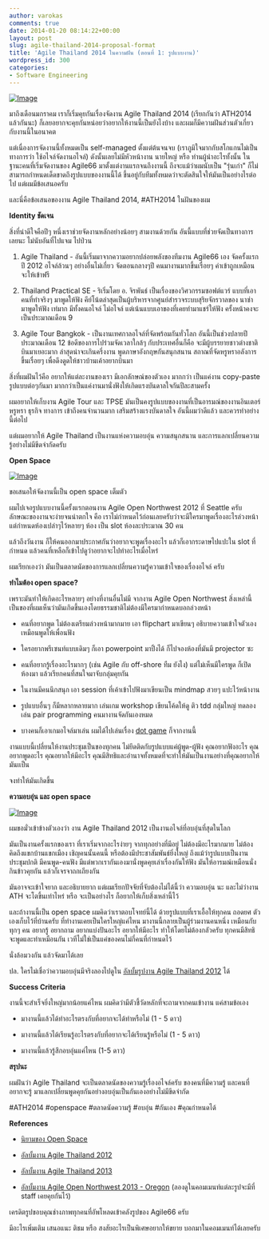```yaml
---
author: varokas
comments: true
date: 2014-01-20 08:14:22+00:00
layout: post
slug: agile-thailand-2014-proposal-format
title: 'Agile Thailand 2014 ในความฝัน (ตอนที่ 1: รูปแบบงาน)'
wordpress_id: 300
categories:
- Software Engineering
---
```


[![Image](http://www.varokas.com/wp-content/uploads/2014/01/579851_10150863482402371_974468146_n.jpg?w=650)](http://www.varokas.com/wp-content/uploads/2014/01/579851_10150863482402371_974468146_n.jpg)

มาถึงเดือนมกราคม เราก็เริ่มคุยกันเรื่องจัดงาน Agile Thailand 2014 (เรียกกันว่า ATH2014 แล้วกันนะ) ก็เลยอยากจะคุยกันหน่อยว่าอยากให้งานนี้เป็นยังไงบ้าง และผมก็มีความฝันส่วนตัวเกี่ยวกับงานนี้ในอนาคต

แต่เนื่องการจัดงานนี้ทั้งหมดเป็น self-managed ตั้งแต่ต้นจนจบ (เราภูมิใจมากกับสโกแกนไม่เป็นทางการว่า ใช้อไจล์จัดงานอไจล์) ดังนั้นเลยไม่มีหัวหน้างาน นายใหญ่ หรือ ท่านผู้นำอะไรทั้งนั้น ในฐานะคนที่เริ่มจัดงานของ Agile66 มาตั้งแต่งานแรกจนถึงงานนี้ ถึงจะแม้ว่าผมนับเป็น "รุ่นเก่า" ก็ไม่สามารถกำหนดเด็ดขาดถึงรูปแบบของงานนี้ได้ ขึ้นอยู่กับทีมทั้งหมดว่าจะตัดสินใจให้มันเป็นอย่างไรต่อไป แต่ผมมีข้อเสนอครับ

และนี่คือข้อเสนอของงาน Agile Thailand 2014, #ATH2014 ในฝันของผม

**Identity ชัดเจน**

สิ่งที่น่าดีใจคือปีๆ หนึ่งเราช่วยจัดงานหลักอย่างน้อยๆ สามงานด้วยกัน อันนี้แบบที่ช่วยจัดเป็นทางการเลยนะ ไม่นับอันที่ไปแจม ไปป่วน



	
  1. Agile Thailand - อันนี้เริ่มมาจากความอยากปล่อยพลังของทีมงาน Agile66 เอง จัดครั้งแรกปี 2012 อไจล์ล้วนๆ อย่างอื่นไม่เกี่ยว จัดตอนกลางๆปี คนมางานมากขึ้นเรื่อยๆ ค่าเข้าถูกเหมือนจะให้เข้าฟรี

	
  2. Thailand Practical SE - ริเริ่มโดย อ. จิรพันธ์ เป็นเรื่องของวิศวกรรมซอฟต์แวร์ แบบที่เอาคนที่ทำจริงๆ มาพูดให้ฟัง คีย์โน้ตล่าสุดเป็นผู้บริหารจากศูนย์สำรวจระบบสุริยจักรวาลของ นาซ่า มาพูดให้ฟัง เท่มาก มีทั้งคนอไจล์ ไม่อไจล์ แต่เน้นแบบเอาของที่เคยทำมาแชร์ให้ฟัง ครั้งหน้าคงจะเป็นประมาณเดือน 9

	
  3. Agile Tour Bangkok - เป็นงานเทศกาลอไจล์ที่จัดพร้อมกันทั่วโลก อันนี้เป็นช่วงปลายปี ประมาณเดือน 12 ข้อดีของการไปร่วมจัดเวลาใกล้ๆ กับประเทศอื่นก็คือ จะมีผู้บรรยายชาวต่างชาติบินมาเยอะมาก ล่าสุดน่าจะเกินครึ่งงาน พูดภาษาอังกฤษกันสนุกสนาน สถาณที่จัดหรูหราอลังการขึ้นเรื่อยๆ เพื่อดึงดูดให้ชาวบ้านเค้าอยากบินมา


สิ่งที่ผมฝันไว้คือ อยากให้แต่ละงานของเรา มีเอกลักษณ์ของตัวเอง มากกว่า เป็นแค่งาน copy-paste รูปแบบต่อๆกันมา มากกว่าเป็นแค่งานมานั่งฟังให้เกิดแรงบันดาลใจกันปีละสามครั้ง

ผมอยากให้เก็บงาน Agile Tour และ TPSE มันเป็นคงรูปแบบของงานที่เป็นอารมณ์ของงานอินเตอร์ หรูหรา ธุรกิจ ทางการ เข้าถึงคนจำนวนมาก เสริมสร้างแรงบันดาลใจ อันนี้ผมว่าดีแล้ว และควรทำอย่างนี้ต่อไป

แต่ผมอยากให้ Agile Thailand เป็นงานแห่งความอบอุ่น ความสนุกสนาน และการแลกเปลี่ยนความรู้อย่างไม่มีขีดจำกัดครับ

**Open Space**

[![Image](http://www.varokas.com/wp-content/uploads/2014/01/250612_10151490905033690_605459575_n.jpg?w=650)](http://www.varokas.com/wp-content/uploads/2014/01/250612_10151490905033690_605459575_n.jpg)

ขอเสนอให้จัดงานนี้เป็น open space เต็มตัว

ผมไปเจอรูปแบบงานนี้ครั้งแรกตอนงาน Agile Open Northwest 2012 ที่ Seattle ครับ ลักษณะของงานจะง่ายจนน่าตกใจ คือ เราไม่กำหนดไว้ก่อนเลยครับว่าจะมีใครมาพูดเรื่องอะไรล่วงหน้า แต่กำหนดห้องเปล่าๆไว้หลายๆ ห้อง เป็น slot ห้องละประมาณ 30 คน

แล้วถึงวันงาน ก็ให้คนออกมาประกาศกันว่าอยากจะพูดเรื่องอะไร แล้วก็เอากระดาษไปแปะใน slot ที่กำหนด แล้วคนที่เหลือก็เข้าไปดูว่าอยากจะไปทำอะไรเมื่อไหร่

ผมเรียกเองว่า มันเป็นตลาดนัดของการแลกเปลี่ยนความรู้ความเข้าใจของเรื่องอไจล์ ครับ

**ทำไมต้อง open space?**

เพราะมันทำให้เกิดอะไรหลายๆ อย่างที่งานอื่นไม่มี จากงาน Agile Open Northwest สิ่งเหล่านี้เป็นของที่ผมเห็นว่ามันเกิดขึ้นเองโดยธรรมชาติไม่ต้องมีใครมากำหนดบอกล่วงหน้า



	
  * คนที่อยากพูด ไม่ต้องเตรียมล่วงหน้ามากมาย เอา flipchart มาเขียนๆ อธิบายความเข้าใจตัวเอง เหมือนพูดให้เพื่อนฟัง

	
  * ใครอยากพรีเซนท์แบบเดิมๆ ก็เอา powerpoint มาปิ้งได้ ก็ไปจองห้องที่มันมี projector ซะ

	
  * คนที่อยากรู้เรื่องอะไรมากๆ (เช่น Agile กับ off-shore ทืม ยังไง) แต่ไม่เห็นมีใครพูด ก็เปิดห้องมา แล้วเรียกคนที่สนใจมาจับกลุ่มคุยกัน

	
  * ในงานมีคนนึกสนุก เอา session ที่เค้าเข้าไปฟังมาเขียนเป็น mindmap สวยๆ แปะไว้หน้างาน

	
  * รูปแบบอื่นๆ ก็มีหลากหลายมาก เล่นเกม​ workshop เขียนโค้ดให้ดู ติว tdd กลุ่มใหญ่ ทดลองเล่น pair programming คนมางานจัดกันเองหมด

	
  * บางคนก็เอาเกมอไจล์มาเล่น ผมได้ไปเล่นเรื่อง [dot game](https://www.youtube.com/watch?v=5R_DntLIfm4) ก็จากงานนี้


งานแบบนี้เปลี่ยนให้งานประชุมเป็นของทุกคน ไม่ยึดติดกับรูปแบบแค่ผู้พูด-ผู้ฟัง คุณอยากฟังอะไร คุณอยากพูดอะไร คุณอยากให้มีอะไร คุณมีสิทธิและอำนาจทั้งหมดที่จะทำให้มันเป็นงานอย่างที่คุณอยากให้มันเเป็น

จงทำให้มันเกิดขึ้น

**ความอบอุ่น และ open space**

[![Image](http://www.varokas.com/wp-content/uploads/2014/01/382399_10150863497547371_1478682118_n.jpg?w=650)](http://www.varokas.com/wp-content/uploads/2014/01/382399_10150863497547371_1478682118_n.jpg)

ผมขอมั่วเข้าข้างตัวเองว่า งาน Agile Thailand 2012 เป็นงานอไจล์ที่อบอุ่นที่สุดในโลก

มันเป็นงานครั้งแรกของเรา ที่เราเริ่มจากอะไรง่ายๆ จากทุกอย่างที่มีอยู่ ไม่ต้องมีอะไรมากมาย ไม่ต้องคิดถึงแขกบ้านแขกเมือง เชิญคนนั้นคนนี้ หรือต้องมีประชาสัมพันธ์ยิ่งใหญ่ ถึงแม้ว่ารูปแบบเป็นงานประชุมปกติ มีคนพูด-คนฟัง มีแต่พวกเรากันเองมานั่งพูดคุยเล่าเรื่องกันให้ฟัง มันให้อารมณ์เหมือนนั่งกินข้าวคุยกัน แล้วก็เจรจาถกเถียงกัน

มันอาจจะเข้าใจยาก และอธิบายยาก แต่ผมเรียกปัจจัยที่จับต้องไม่ได้นี้ว่า ความอบอุ่น นะ และไม่ว่างาน ATH จะโตขึ้นเท่าไหร่ หรือ จะเป็นอย่างไร ก็อยากให้เก็บสิ่งเหล่านี้ไว้

และถ้างานนี้เป็น open space ผมคิดว่าเราตอบโจทย์นี้ได้ ด้วยรูปแบบที่เราเอื้อให้ทุกคน ถอดยศ ตัวเองเก็บไว้ที่บ้านครับ ที่ทำงานเคยเป็นใครใหญ่แค่ไหน มางานนี้กลายเป็นผู้ร่วมงานคนหนึ่ง เหมือนกับทุกๆ คน อยากรู้ อยากถาม อยากแบ่งปันอะไร อยากให้มีอะไร ทำให้โดยไม่ต้องกลัวครับ ทุกคนมีสิทธิจะพูดและทำเหมือนกัน เวทีไม่ใช่เป็นแค่ของคนไม่กี่คนที่กำหนดไว้

นั่งล้อมวงกัน แล้วจัดมาได้เลย

ปล.​ ใครไม่เชื่อว่าความอบอุ่นมีจริงลองไปดูใน [อัลบั้มรูปงาน Agile Thailand 2012](https://www.facebook.com/media/set/?set=oa.10151015561961998&type=1) ได้

**Success Criteria**

งานนี้จะสำเร็จยิ่งใหญ่มากน้อยแค่ไหน ผมคิดว่ามีตัวชี้วัดหลักที่จะถามจากคนเข้างาน แค่สามข้อเอง



	
  * มางานนี้แล้วได้ทำอะไรตรงกับที่อยากจะได้ทำหรือไม่ (1 - 5 ดาว)

	
  * มางานนี้แล้วได้เรียนรู้อะไรตรงกับที่อยากจะได้เรียนรู้หรือไม่ (1 - 5 ดาว)

	
  * มางานนี้แล้วรู้สึกอบอุ่นแค่ไหน (1-5 ดาว)


**สรุปนะ**

ผมฝันว่า Agile Thailand จะเป็นตลาดนัดของความรู้เรื่องอไจล์ครับ ของคนที่มีความรู้ และคนที่อยากจะรู้ มาแลกเปลี่ยนพูดคุยกันอย่างอบอุ่นเป็นกันเองอย่างไม่มีขีดจำกัด

#ATH2014 #openspace #ตลาดนัดความรู้ #อบอุ่น #กันเอง #คุณกำหนดได้

**References**



	
  * [นิยามของ Open Space](http://www.agileopennorthwest.com/2014/openspace.php)

	
  * [อัลบั้มงาน Agile Thailand 2012](https://www.facebook.com/media/set/?set=oa.10151015561961998&type=1)

	
  * [อัลบั้มงาน Agile Thailand 2013](https://www.facebook.com/media/set/?set=oa.10151630504091998&type=1)

	
  * [อัลบั้มงาน Agile Open Northwest 2013 - Oregon](https://www.facebook.com/media/set/?set=oa.10151433535836998&type=1) (ลองดูในคอมเมนท์แต่ละรูปจะมีที่ staff เคยคุยกันไว้)


เครดิตรูปขอบคุณช่างภาพทุกคนที่อัพโหลดเข้าคลังรูปของ Agile66 ครับ

มีอะไรเพิ่มเติม เสนอแนะ ติชม หรือ สงสัยอะไรเป็นพิเศษอยากให้ขยาย บอกมาในคอมเมนท์ได้เลยครับ
